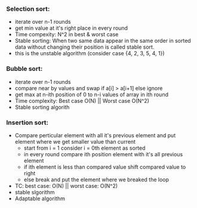 ### Selection sort:
- iterate over n-1 rounds
- get min value at it's right place in every round
- Time compexity: N^2 in best & worst case
- Stable sorting: When two same data appear in the same order in sorted data without changing their position is called stable sort.
- this is the unstable algorithm (consider case {4, 2, 3, 5, 4, 1})

### Bubble sort:
- iterate over n-1 rounds
- compare near by values and swap if a[i] > a[i+1] else ignore 
- get max at n-ith position of 0 to n-i values of array in ith round
- Time complexity: Best case O(N) || Worst case O(N^2)
- Stable sorting algorith

### Insertion sort:
- Compare perticular element with all it's previous element and put element where we get smaller value than current
  - start from i = 1 consider i = 0th element as sorted
  - in every round compare ith position element with it's all previous element 
  - if ith element is less than compared value shift compared value to right
  - else break and put the element where we breaked the loop
- TC: best case: O(N) || worst case: O(N^2)
- stable slgorithm
- Adaptable algorithm
